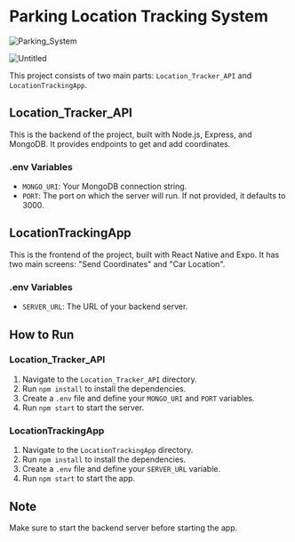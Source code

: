 # Parking Location Tracking System
![Parking_System](https://github.com/egecan12/Parking_location_Tracking_System/assets/45043515/6236daf5-c6f2-4967-a2b6-51f8bc460067)

![Untitled](https://github.com/egecan12/Parking_location_Tracking_System/assets/45043515/51efcae3-b18f-4edc-9cc9-b5426cbdbc11)


This project consists of two main parts: `Location_Tracker_API` and `LocationTrackingApp`.

## Location_Tracker_API

This is the backend of the project, built with Node.js, Express, and MongoDB. It provides endpoints to get and add coordinates.

### .env Variables

- `MONGO_URI`: Your MongoDB connection string.
- `PORT`: The port on which the server will run. If not provided, it defaults to 3000.

## LocationTrackingApp

This is the frontend of the project, built with React Native and Expo. It has two main screens: "Send Coordinates" and "Car Location".

### .env Variables

- `SERVER_URL`: The URL of your backend server.

## How to Run

### Location_Tracker_API

1. Navigate to the `Location_Tracker_API` directory.
2. Run `npm install` to install the dependencies.
3. Create a `.env` file and define your `MONGO_URI` and `PORT` variables.
4. Run `npm start` to start the server.

### LocationTrackingApp

1. Navigate to the `LocationTrackingApp` directory.
2. Run `npm install` to install the dependencies.
3. Create a `.env` file and define your `SERVER_URL` variable.
4. Run `npm start` to start the app.

## Note

Make sure to start the backend server before starting the app.
